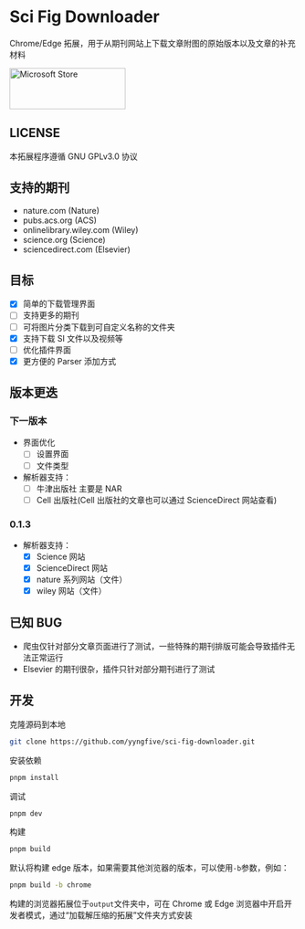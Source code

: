 # Sci Fig Downloader

Chrome/Edge 拓展，用于从期刊网站上下载文章附图的原始版本以及文章的补充材料

<a href='https://microsoftedge.microsoft.com/addons/detail/sci-fig-downloader/eakkjiohlkpoimlgnljjceajjpgfjdop'><img src='https://get.microsoft.com/images/en-us%20light.svg' alt='Microsoft Store' style='width: 202.5px; height: 72px;'/></a>

## LICENSE

本拓展程序遵循 GNU GPLv3.0 协议

## 支持的期刊

- nature.com (Nature)
- pubs.acs.org (ACS)
- onlinelibrary.wiley.com (Wiley)
- science.org (Science)
- sciencedirect.com (Elsevier)

## 目标

- [x] 简单的下载管理界面
- [ ] 支持更多的期刊
- [ ] 可将图片分类下载到可自定义名称的文件夹
- [x] 支持下载 SI 文件以及视频等
- [ ] 优化插件界面
- [x] 更方便的 Parser 添加方式

## 版本更迭

### 下一版本

- 界面优化
  - [ ] 设置界面
  - [ ] 文件类型
- 解析器支持：
  - [ ] 牛津出版社 主要是 NAR
  - [ ] Cell 出版社(Cell 出版社的文章也可以通过 ScienceDirect 网站查看)

### 0.1.3

- 解析器支持：
  - [x] Science 网站
  - [x] ScienceDirect 网站
  - [x] nature 系列网站（文件）
  - [x] wiley 网站（文件）

## 已知 BUG

- 爬虫仅针对部分文章页面进行了测试，一些特殊的期刊排版可能会导致插件无法正常运行
- Elsevier 的期刊很杂，插件只针对部分期刊进行了测试

## 开发

克隆源码到本地

```bash
git clone https://github.com/yyngfive/sci-fig-downloader.git
```

安装依赖

```bash
pnpm install
```

调试

```bash
pnpm dev
```

构建

```bash
pnpm build
```

默认将构建 edge 版本，如果需要其他浏览器的版本，可以使用`-b`参数，例如：

```bash
pnpm build -b chrome
```

构建的浏览器拓展位于`output`文件夹中，可在 Chrome 或 Edge 浏览器中开启开发者模式，通过“加载解压缩的拓展”文件夹方式安装

